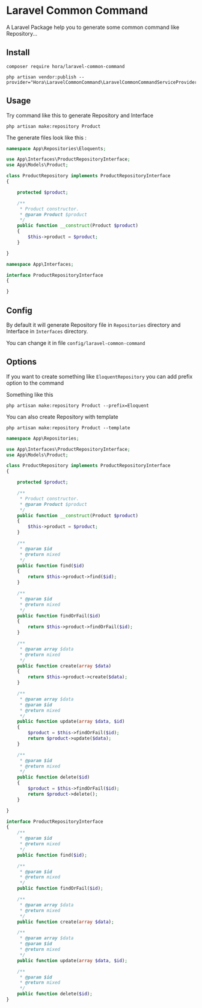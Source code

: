 # Laravel Common Command

A Laravel Package help you to generate some common command like Repository...

## Install

```
composer require hora/laravel-common-command
```

```
php artisan vendor:publish --provider="Hora\LaravelCommonCommand\LaravelCommonCommandServiceProvider"
```

## Usage

Try command like this to generate Repository and Interface
```
php artisan make:repository Product
```
The generate files look like this : 

```php
namespace App\Repositories\Eloquents;

use App\Interfaces\ProductRepositoryInterface;
use App\Models\Product;

class ProductRepository implements ProductRepositoryInterface
{

    protected $product;

    /**
     * Product constructor.
     * @param Product $product
     */
    public function __construct(Product $product)
    {
        $this->product = $product;
    }

}
```

```php
namespace App\Interfaces;

interface ProductRepositoryInterface
{

}
```

## Config
By default it will generate Repository file in ```Repositories``` directory and
Interface in ```Interfaces``` directory.

You can change it in file ```config/laravel-common-command```

## Options

If you want to create something like ```EloquentRepository``` you can add prefix option to the command

Something like this

```
php artisan make:repository Product --prefix=Eloquent
```

You can also create Repository with template

```
php artisan make:repository Product --template
```

```php
namespace App\Repositories;

use App\Interfaces\ProductRepositoryInterface;
use App\Models\Product;

class ProductRepository implements ProductRepositoryInterface
{

    protected $product;

    /**
     * Product constructor.
     * @param Product $product
     */
    public function __construct(Product $product)
    {
        $this->product = $product;
    }

    /**
     * @param $id
     * @return mixed
     */
    public function find($id)
    {
        return $this->product->find($id);
    }

    /**
     * @param $id
     * @return mixed
     */
    public function findOrFail($id)
    {
        return $this->product->findOrFail($id);
    }

    /**
     * @param array $data
     * @return mixed
     */
    public function create(array $data)
    {
        return $this->product->create($data);
    }

    /**
     * @param array $data
     * @param $id
     * @return mixed
     */
    public function update(array $data, $id)
    {
        $product = $this->findOrFail($id);
        return $product->update($data);
    }

    /**
     * @param $id
     * @return mixed
     */
    public function delete($id)
    {
        $product = $this->findOrFail($id);
        return $product->delete();
    }

}
```

```php
interface ProductRepositoryInterface
{
    /**
     * @param $id
     * @return mixed
     */
    public function find($id);

    /**
     * @param $id
     * @return mixed
     */
    public function findOrFail($id);

    /**
     * @param array $data
     * @return mixed
     */
    public function create(array $data);

    /**
     * @param array $data
     * @param $id
     * @return mixed
     */
    public function update(array $data, $id);

    /**
     * @param $id
     * @return mixed
     */
    public function delete($id);
}
```
